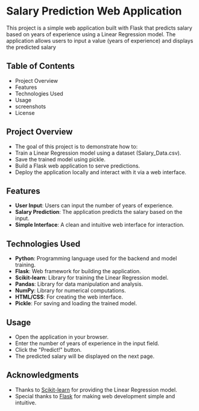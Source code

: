 # Salary Prediction Web Application
This project is a simple web application built with Flask that predicts salary based on years of experience using a Linear Regression model. The application allows users to input a value (years of experience) and displays the predicted salary
## Table of Contents
- Project Overview
- Features
- Technologies Used
- Usage
- screenshots
- License
## Project Overview
- The goal of this project is to demonstrate how to:
- Train a Linear Regression model using a dataset (Salary_Data.csv).
- Save the trained model using pickle.
- Build a Flask web application to serve predictions.
- Deploy the application locally and interact with it via a web interface.
## Features
- **User Input**: Users can input the number of years of experience.
- **Salary Prediction**: The application predicts the salary based on the input.
- **Simple Interface**: A clean and intuitive web interface for interaction.
## Technologies Used
- **Python**: Programming language used for the backend and model training.
- **Flask**: Web framework for building the application.
- **Scikit-learn**: Library for training the Linear Regression model.
- **Pandas**: Library for data manipulation and analysis.
- **NumPy**: Library for numerical computations.
- **HTML/CSS**: For creating the web interface.
- **Pickle**: For saving and loading the trained model.
## Usage
- Open the application in your browser.
- Enter the number of years of experience in the input field.
- Click the "Predict!" button.
- The predicted salary will be displayed on the next page.

## Acknowledgments
- Thanks to [Scikit-learn](https://scikit-learn.org/) for providing the Linear Regression model.
- Special thanks to [Flask](https://flask.palletsprojects.com/) for making web development simple and intuitive.

